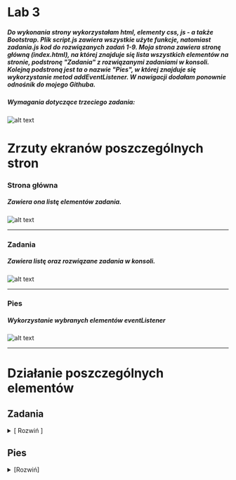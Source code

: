 # Lab 3
##### Do wykonania strony wykorzystałam html, elementy css, js - a także Bootstrap. Plik script.js zawiera wszystkie użyte funkcje, natomiast zadania.js kod do rozwiązanych zadań 1-9. Moja strona zawiera stronę główną (index.html), na której znajduje się lista wszystkich elementów na stronie, podstronę "Zadania" z rozwiązanymi zadaniami w konsoli. Kolejną podstroną jest ta o nazwie "Pies", w której znajduje się wykorzystanie metod addEventListener. W nawigacji dodałam ponownie odnośnik do mojego Githuba.

####
##### Wymagania dotyczące trzeciego zadania:
####

![alt text](https://i.imgur.com/DOIOhYO.png)

# Zrzuty ekranów poszczególnych stron

### Strona główna
##### Zawiera ona listę elementów zadania. 

![alt text](https://i.imgur.com/6X4W2lr.png)  

---

### Zadania
##### Zawiera listę oraz rozwiązane zadania w konsoli.

![alt text](https://i.imgur.com/7O89Yba.png)  

---

### Pies
##### Wykorzystanie wybranych elementów eventListener
![alt text](https://i.imgur.com/rjHCcmx.png)  

---

# Działanie poszczególnych elementów


## Zadania

<details>
<summary> [ Rozwiń ] </summary>  

##### Poszczególne zadania z krótkim opisem
- Zad. 1 - Obliczanie ilości znaków za pomocą użycia funkcji split oraz join, pozbywając się jednocześnie spacji pomiędzy słowami.  
![alt text](https://i.imgur.com/MKd1DrD.png)  

---
###
- Zad. 2 - Zadanie w którym sumuje się przekazaną tablicę, a następnie zwraca sumę.  
![alt text](https://i.imgur.com/Z3QfTrw.png)  
---
###
- Zad. 3 - Miksowanie liter za pomocą funkcji toUpperCase oraz toLowerCase po uwzględnieniu długości zdania w pętli for.  
![alt text](https://i.imgur.com/P8b4pZ2.png)  

---
###
- Zad. 4 - Mnożenie dwóch atrybutów w przypadku, kiedy obydwa z nich są liczbami.   
![alt text](https://i.imgur.com/I3Mg84K.png)  
 
---
###
- Zad. 5 - Wykorzystanie switch w celu napisania funkcji, która dodaje tekst w zależności od argumentów na wejściu.  
![alt text](https://i.imgur.com/DTi4ZqD.png)  

---
- Zad. 6 - Rozdzielenie tekstu za pomocą funkcji split, a następnie posortowanie elementów funkcją sort() i dodanie ich do nowej tablicy.  
![alt text](https://i.imgur.com/Fx5tEHc.png)  

---
- Zad. 7 - Stworzenie dwóch funkcji, w której pierwsza -- zamienia wszystkie litery na wielkie, oraz druga -- która sprawdza każde imię oraz jego literę, a następnie zamienia je w zależności na którym miejscu się znajduje.  
![alt text](https://i.imgur.com/KkKnKjB.png)  

---
- Zad. 8 - Sprawdzanie ostatniej litery za pomocą funkcji slice(), w celu weryfikacji czy wprowadzone osoba jest kobietą.  
![alt text](https://i.imgur.com/lYg70tP.png)  

---
- Zad. 9 - Obliczanie ilości kobiet w tabeli, po oddzieleniu imienia, a następnie wykorzystaniu wcześniej napisanej funkcji. w Przypadku, kiedy funkcja wykryje kobietę, licznik zostaje zwiększony o jeden, który w efekcie końcowym poda liczbę kobiet w tablicy.  
![alt text](https://i.imgur.com/sqlGfcn.png)  

---

###
</details>

## Pies
<details>
<summary> [Rozwiń] </summary>  

##### Zawiera elementy:
- moveover oraz moveout - zmiana zdjęcia  
![alt text](https://i.imgur.com/nt4OKbs.png)

---
###
- click - kliknięcie na obiekt,  w przypadku zbyt dużej ilości kliknięć wymazanie tekstu. Dołączenie równiez przycisku wyłączającego EventListener.
![alt text](https://i.imgur.com/uHS8QKZ.png)  
![alt text](https://i.imgur.com/mh6LPLB.png)

---
###
- keydown - Wciśnięcie przycisku m, aby odtworzyć dźwięk i wyświetlić zdjęcie.  
![alt text](https://i.imgur.com/VBKqK5o.png)

---
###
- copy - Wciśnięcie kombinacji Ctrl+C, aby wyświetlić powiadomienie.  
![alt text](https://i.imgur.com/S6XcqKq.png)

---
###
- mouseenter - Zmiana koloru w przypadku najechania na zdanie.  
![alt text](https://i.imgur.com/4xCJlln.png) 

---
###
- drop - Zmiana obrazka po upuszczeniu obiektu.  
![alt text](https://i.imgur.com/BkcQPJQ.png)

---
###
- resize - Zmiana wielkości okna, licznik.  Wykorzystanie window.EventListener.  
![alt text](https://i.imgur.com/Kx7jE0c.png)

---
###
- dblclick - Podwójne kliknięcie na obszar tekstowy. Zawiera wykorzystanie RemoveEventListener.  
![alt text](https://i.imgur.com/aFaxSAo.png)  
![alt text](https://i.imgur.com/VHJ1PTj.png)

---
###
- select - Zaznaczenie tekstu powoduje zmianę napisu.  
![alt text](https://i.imgur.com/O5GAmZe.png)  

---
###
- scroll - Zmiana tekstu podczas użycia scrolla w oknie.  
![alt text](https://i.imgur.com/XNLt08Q.png)

---
###
###

</details>